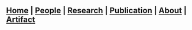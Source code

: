 ## [Home](./) | [People](./people) | [Research](./research) | [Publication](./publication) | [About](./about) | [**Artifact**](./artifact) 
